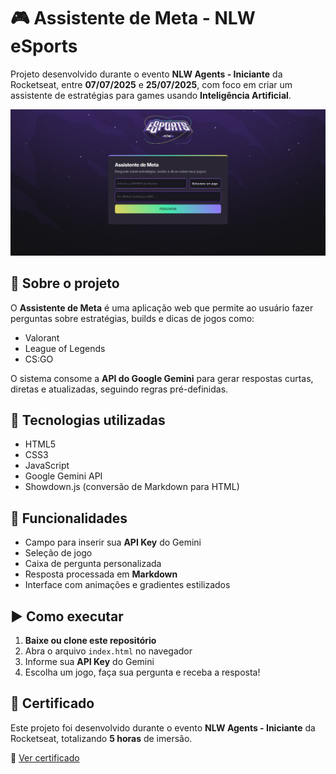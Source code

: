 # 🎮 Assistente de Meta - NLW eSports

Projeto desenvolvido durante o evento **NLW Agents - Iniciante** da Rocketseat, entre **07/07/2025** e **25/07/2025**, com foco em criar um assistente de estratégias para games usando **Inteligência Artificial**.

![Preview do Projeto](assets/preview.jpg)

## 📌 Sobre o projeto
O **Assistente de Meta** é uma aplicação web que permite ao usuário fazer perguntas sobre estratégias, builds e dicas de jogos como:

- Valorant
- League of Legends
- CS:GO

O sistema consome a **API do Google Gemini** para gerar respostas curtas, diretas e atualizadas, seguindo regras pré-definidas.

## 🚀 Tecnologias utilizadas
- HTML5
- CSS3
- JavaScript
- Google Gemini API
- Showdown.js (conversão de Markdown para HTML)

## 🧠 Funcionalidades
- Campo para inserir sua **API Key** do Gemini
- Seleção de jogo
- Caixa de pergunta personalizada
- Resposta processada em **Markdown**
- Interface com animações e gradientes estilizados

## ▶ Como executar
1. **Baixe ou clone este repositório**  
2. Abra o arquivo `index.html` no navegador  
3. Informe sua **API Key** do Gemini  
4. Escolha um jogo, faça sua pergunta e receba a resposta!  

## 📜 Certificado
Este projeto foi desenvolvido durante o evento **NLW Agents - Iniciante** da Rocketseat, totalizando **5 horas** de imersão.

📄 [Ver certificado](https://app.rocketseat.com.br/certificates/e1e7bf7a-5809-4f97-a2ec-0b8d6d635b27)
